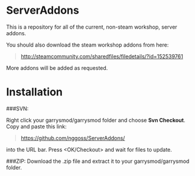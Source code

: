 ServerAddons
============
This is a repository for all of the current, non-steam workshop, server addons.


You should also download the steam workshop addons from here:
>http://steamcommunity.com/sharedfiles/filedetails/?id=152539761

More addons will be added as requested.

Installation
============

###SVN: 

Right click your garrysmod/garrysmod folder and choose **Svn Checkout**. Copy and paste this link:
>https://github.com/nggoss/ServerAddons/

into the URL bar. Press <OK/Checkout> and wait for files to update.
            
###ZIP:
Download the .zip file and extract it to your garrysmod/garrysmod folder.
